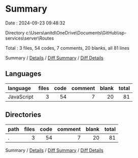 # Summary

Date : 2024-09-23 09:48:32

Directory c:\\Users\\anitd\\OneDrive\\Documents\\GitHub\\isp-services\\server\\Routes

Total : 3 files,  54 codes, 7 comments, 20 blanks, all 81 lines

Summary / [Details](details.md) / [Diff Summary](diff.md) / [Diff Details](diff-details.md)

## Languages
| language | files | code | comment | blank | total |
| :--- | ---: | ---: | ---: | ---: | ---: |
| JavaScript | 3 | 54 | 7 | 20 | 81 |

## Directories
| path | files | code | comment | blank | total |
| :--- | ---: | ---: | ---: | ---: | ---: |
| . | 3 | 54 | 7 | 20 | 81 |

Summary / [Details](details.md) / [Diff Summary](diff.md) / [Diff Details](diff-details.md)